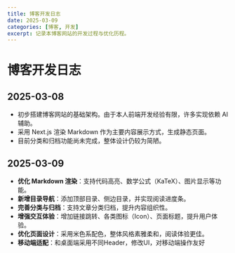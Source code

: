 ```yaml
---
title: 博客开发日志  
date: 2025-03-09  
categories: [博客, 开发]  
excerpt: 记录本博客网站的开发过程与优化历程。  
---
```


# **博客开发日志**  

## **2025-03-08**  
- 初步搭建博客网站的基础架构。由于本人前端开发经验有限，许多实现依赖 AI 辅助。  
- 采用 Next.js 渲染 Markdown 作为主要内容展示方式，生成静态页面。  
- 目前分类和归档功能尚未完成，整体设计仍较为简陋。  

## **2025-03-09**  
- **优化 Markdown 渲染**：支持代码高亮、数学公式（KaTeX）、图片显示等功能。  
- **新增目录导航**：添加顶部目录、侧边目录，并实现阅读进度条。  
- **完善分类与归档**：支持文章分类归档，提升内容组织性。  
- **增强交互体验**：增加链接跳转、各类图标（Icon）、页面标题，提升用户体验。  
- **优化页面设计**：采用米色系配色，整体风格素雅柔和，阅读体验更佳。  
- **移动端适配**：和桌面端采用不同Header，修改UI，对移动端操作友好  
